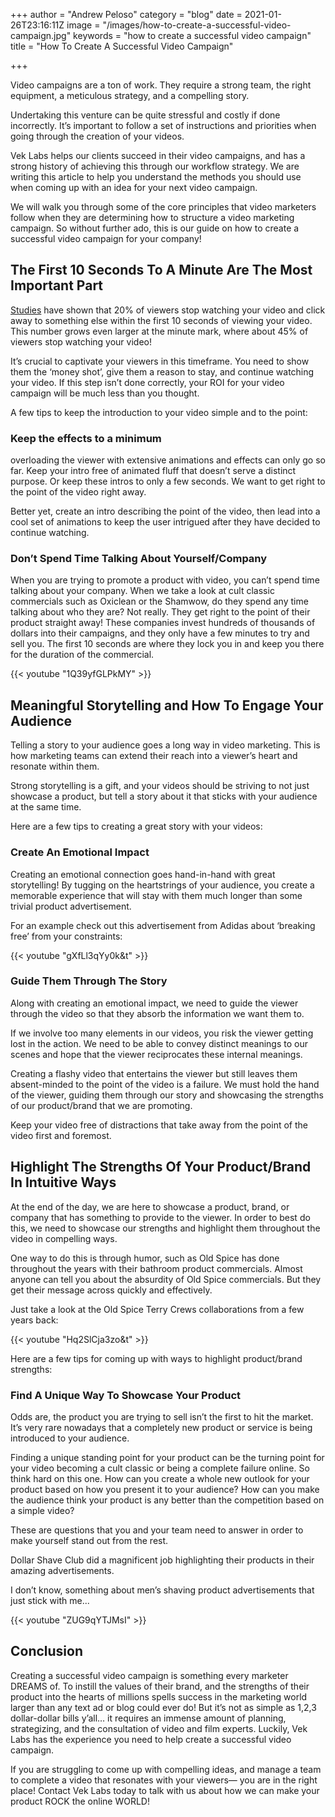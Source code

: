 +++
author = "Andrew Peloso"
category = "blog"
date = 2021-01-26T23:16:11Z
image = "/images/how-to-create-a-successful-video-campaign.jpg"
keywords = "how to create a successful video campaign"
title = "How To Create A Successful Video Campaign"

+++

Video campaigns are a ton of work. They require a strong team, the right equipment, a meticulous strategy, and a compelling story.

Undertaking this venture can be quite stressful and costly if done incorrectly. It’s important to follow a set of instructions and priorities when going through the creation of your videos.

Vek Labs helps our clients succeed in their video campaigns, and has a strong history of achieving this through our workflow strategy. We are writing this article to help you understand the methods you should use when coming up with an idea for your next video campaign.

We will walk you through some of the core principles that video marketers follow when they are determining how to structure a video marketing campaign. So without further ado, this is our guide on how to create a successful video campaign for your company!

## The First 10 Seconds To A Minute Are The Most Important Part

[Studies](https://adage.com/article/digitalnext/optimal-length-video-content/299386) have shown that 20% of viewers stop watching your video and click away to something else within the first 10 seconds of viewing your video. This number grows even larger at the minute mark, where about 45% of viewers stop watching your video!

It’s crucial to captivate your viewers in this timeframe. You need to show them the ‘money shot’, give them a reason to stay, and continue watching your video. If this step isn’t done correctly, your ROI for your video campaign will be much less than you thought.

A few tips to keep the introduction to your video simple and to the point:

### Keep the effects to a minimum

overloading the viewer with extensive animations and effects can only go so far. Keep your intro free of animated fluff that doesn’t serve a distinct purpose. Or keep these intros to only a few seconds. We want to get right to the point of the video right away.

Better yet, create an intro describing the point of the video, then lead into a cool set of animations to keep the user intrigued after they have decided to continue watching.

### Don’t Spend Time Talking About Yourself/Company

When you are trying to promote a product with video, you can’t spend time talking about your company. When we take a look at cult classic commercials such as Oxiclean or the Shamwow, do they spend any time talking about who they are? Not really. They get right to the point of their product straight away! These companies invest hundreds of thousands of dollars into their campaigns, and they only have a few minutes to try and sell you. The first 10 seconds are where they lock you in and keep you there for the duration of the commercial.

{{< youtube "1Q39yfGLPkMY" >}}

## Meaningful Storytelling and How To Engage Your Audience

Telling a story to your audience goes a long way in video marketing. This is how marketing teams can extend their reach into a viewer’s heart and resonate within them.

Strong storytelling is a gift, and your videos should be striving to not just showcase a product, but tell a story about it that sticks with your audience at the same time.

Here are a few tips to creating a great story with your videos:

### Create An Emotional Impact

Creating an emotional connection goes hand-in-hand with great storytelling! By tugging on the heartstrings of your audience, you create a memorable experience that will stay with them much longer than some trivial product advertisement.

For an example check out this advertisement from Adidas about ‘breaking free’ from your constraints:

{{< youtube "gXfLl3qYy0k&t" >}}

### Guide Them Through The Story

Along with creating an emotional impact, we need to guide the viewer through the video so that they absorb the information we want them to.

If we involve too many elements in our videos, you risk the viewer getting lost in the action. We need to be able to convey distinct meanings to our scenes and hope that the viewer reciprocates these internal meanings.

Creating a flashy video that entertains the viewer but still leaves them absent-minded to the point of the video is a failure. We must hold the hand of the viewer, guiding them through our story and showcasing the strengths of our product/brand that we are promoting.

Keep your video free of distractions that take away from the point of the video first and foremost.

## Highlight The Strengths Of Your Product/Brand In Intuitive Ways

At the end of the day, we are here to showcase a product, brand, or company that has something to provide to the viewer. In order to best do this, we need to showcase our strengths and highlight them throughout the video in compelling ways.

One way to do this is through humor, such as Old Spice has done throughout the years with their bathroom product commercials. Almost anyone can tell you about the absurdity of Old Spice commercials. But they get their message across quickly and effectively.

Just take a look at the Old Spice Terry Crews collaborations from a few years back:

{{< youtube "Hq2SlCja3zo&t" >}}

Here are a few tips for coming up with ways to highlight product/brand strengths:

### Find A Unique Way To Showcase Your Product

Odds are, the product you are trying to sell isn’t the first to hit the market. It’s very rare nowadays that a completely new product or service is being introduced to your audience.

Finding a unique standing point for your product can be the turning point for your video becoming a cult classic or being a complete failure online. So think hard on this one. How can you create a whole new outlook for your product based on how you present it to your audience? How can you make the audience think your product is any better than the competition based on a simple video?

These are questions that you and your team need to answer in order to make yourself stand out from the rest.

Dollar Shave Club did a magnificent job highlighting their products in their amazing advertisements.

I don’t know, something about men’s shaving product advertisements that just stick with me...

{{< youtube "ZUG9qYTJMsI" >}}

## Conclusion

Creating a successful video campaign is something every marketer DREAMS of. To instill the values of their brand, and the strengths of their product into the hearts of millions spells success in the marketing world larger than any text ad or blog could ever do! But it’s not as simple as 1,2,3 dollar-dollar bills y’all… it requires an immense amount of planning, strategizing, and the consultation of video and film experts. Luckily, Vek Labs has the experience you need to help create a successful video campaign.

If you are struggling to come up with compelling ideas, and manage a team to complete a video that resonates with your viewers— you are in the right place! Contact Vek Labs today to talk with us about how we can make your product ROCK the online WORLD!

